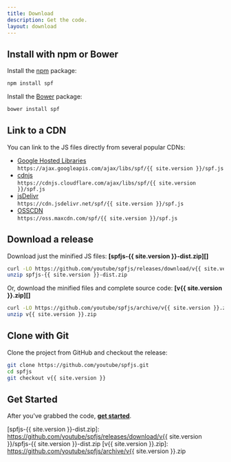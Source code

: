 ```yaml
---
title: Download
description: Get the code.
layout: download
---
```



## Install with npm or Bower

Install the [npm][] package:

```sh
npm install spf
```

Install the [Bower][] package:

```sh
bower install spf
```


## Link to a CDN

You can link to the JS files directly from several popular CDNs:

- [Google Hosted Libraries][]  
  `https://ajax.googleapis.com/ajax/libs/spf/{{ site.version }}/spf.js`
- [cdnjs][]  
  `https://cdnjs.cloudflare.com/ajax/libs/spf/{{ site.version }}/spf.js`
- [jsDelivr][]  
  `https://cdn.jsdelivr.net/spf/{{ site.version }}/spf.js`
- [OSSCDN][]  
  `https://oss.maxcdn.com/spf/{{ site.version }}/spf.js`


## Download a release

Download just the minified JS files:
**[spfjs-{{ site.version }}-dist.zip][]**

```sh
curl -LO https://github.com/youtube/spfjs/releases/download/v{{ site.version }}/spfjs-{{ site.version }}-dist.zip
unzip spfjs-{{ site.version }}-dist.zip
```

Or, download the minified files and complete source code:
**[v{{ site.version }}.zip][]**

```sh
curl -LO https://github.com/youtube/spfjs/archive/v{{ site.version }}.zip
unzip v{{ site.version }}.zip
```


## Clone with Git

Clone the project from GitHub and checkout the release:

```sh
git clone https://github.com/youtube/spfjs.git
cd spfjs
git checkout v{{ site.version }}
```


## Get Started

After you've grabbed the code, **[get started][]**.



[get started]: ../documentation/start/
[npm]: https://www.npmjs.com/
[Bower]: http://bower.io/
[Google Hosted Libraries]: https://developers.google.com/speed/libraries/devguide#spf
[cdnjs]: https://cdnjs.com/libraries/spf
[jsDelivr]: http://www.jsdelivr.com/#!spf
[OSSCDN]: http://osscdn.com/#/spf
[spfjs-{{ site.version }}-dist.zip]: https://github.com/youtube/spfjs/releases/download/v{{ site.version }}/spfjs-{{ site.version }}-dist.zip
[v{{ site.version }}.zip]: https://github.com/youtube/spfjs/archive/v{{ site.version }}.zip
